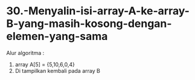 # 30.-Menyalin-isi-array-A-ke-array-B-yang-masih-kosong-dengan-elemen-yang-sama

Alur algoritma :
1. array A[5] = {5,10,6,0,4}
2. Di tampilkan kembali pada array B
